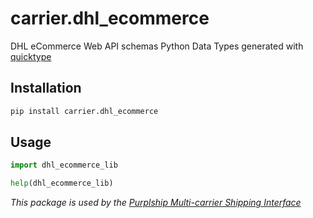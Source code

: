 # carrier.dhl_ecommerce

DHL eCommerce Web API schemas Python Data Types generated with [quicktype](https://github.com/quicktype/quicktype)

## Installation

```bash
pip install carrier.dhl_ecommerce
```

## Usage

```python
import dhl_ecommerce_lib

help(dhl_ecommerce_lib)
```

*This package is used by the [Purplship Multi-carrier Shipping Interface](https://github.com/PurplShip/purplship)*
